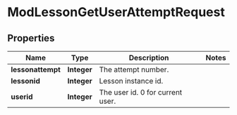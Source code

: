 

# ModLessonGetUserAttemptRequest


## Properties

| Name | Type | Description | Notes |
|------------ | ------------- | ------------- | -------------|
|**lessonattempt** | **Integer** | The attempt number. |  |
|**lessonid** | **Integer** | Lesson instance id. |  |
|**userid** | **Integer** | The user id. 0 for current user. |  |



